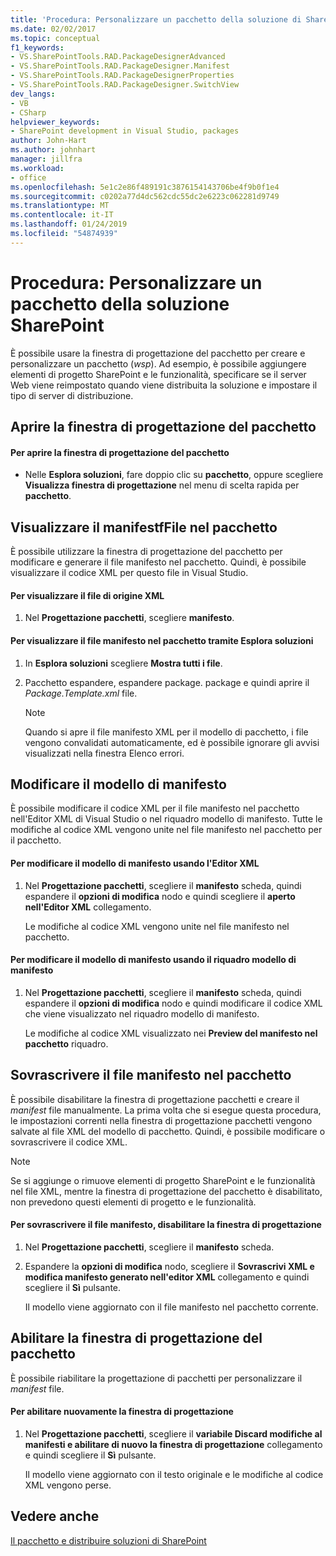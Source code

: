 ```yaml
---
title: 'Procedura: Personalizzare un pacchetto della soluzione di SharePoint | Microsoft Docs'
ms.date: 02/02/2017
ms.topic: conceptual
f1_keywords:
- VS.SharePointTools.RAD.PackageDesignerAdvanced
- VS.SharePointTools.RAD.PackageDesigner.Manifest
- VS.SharePointTools.RAD.PackageDesignerProperties
- VS.SharePointTools.RAD.PackageDesigner.SwitchView
dev_langs:
- VB
- CSharp
helpviewer_keywords:
- SharePoint development in Visual Studio, packages
author: John-Hart
ms.author: johnhart
manager: jillfra
ms.workload:
- office
ms.openlocfilehash: 5e1c2e86f489191c3876154143706be4f9b0f1e4
ms.sourcegitcommit: c0202a77d4dc562cdc55dc2e6223c062281d9749
ms.translationtype: MT
ms.contentlocale: it-IT
ms.lasthandoff: 01/24/2019
ms.locfileid: "54874939"
---
```

# <a name="how-to-customize-a-sharepoint-solution-package"></a>Procedura: Personalizzare un pacchetto della soluzione SharePoint
  È possibile usare la finestra di progettazione del pacchetto per creare e personalizzare un pacchetto (*wsp*). Ad esempio, è possibile aggiungere elementi di progetto SharePoint e le funzionalità, specificare se il server Web viene reimpostato quando viene distribuita la soluzione e impostare il tipo di server di distribuzione.  
  
## <a name="open-the-package-designer"></a>Aprire la finestra di progettazione del pacchetto  
  
#### <a name="to-open-the-package-designer"></a>Per aprire la finestra di progettazione del pacchetto
  
-   Nelle **Esplora soluzioni**, fare doppio clic su **pacchetto**, oppure scegliere **Visualizza finestra di progettazione** nel menu di scelta rapida per **pacchetto**.  
  
## <a name="view-the-packaged-manifestffile"></a>Visualizzare il manifestfFile nel pacchetto  
 È possibile utilizzare la finestra di progettazione del pacchetto per modificare e generare il file manifesto nel pacchetto. Quindi, è possibile visualizzare il codice XML per questo file in Visual Studio.  
  
#### <a name="to-view-the-xml-source-file"></a>Per visualizzare il file di origine XML  
  
1.  Nel **Progettazione pacchetti**, scegliere **manifesto**.  
  
#### <a name="to-view-the-packaged-manifest-file-by-using-solution-explorer"></a>Per visualizzare il file manifesto nel pacchetto tramite Esplora soluzioni  
  
1.  In **Esplora soluzioni** scegliere **Mostra tutti i file**.  
  
2.  Pacchetto espandere, espandere package. package e quindi aprire il *Package.Template.xml* file.  
  
    > [!NOTE]  
    >  Quando si apre il file manifesto XML per il modello di pacchetto, i file vengono convalidati automaticamente, ed è possibile ignorare gli avvisi visualizzati nella finestra Elenco errori.  
  
## <a name="change-the-manifest-template"></a>Modificare il modello di manifesto  
 È possibile modificare il codice XML per il file manifesto nel pacchetto nell'Editor XML di Visual Studio o nel riquadro modello di manifesto. Tutte le modifiche al codice XML vengono unite nel file manifesto nel pacchetto per il pacchetto.  
  
#### <a name="to-change-the-manifest-template-by-using-the-xml-editor"></a>Per modificare il modello di manifesto usando l'Editor XML  
  
1.  Nel **Progettazione pacchetti**, scegliere il **manifesto** scheda, quindi espandere il **opzioni di modifica** nodo e quindi scegliere il **aperto nell'Editor XML** collegamento.  
  
     Le modifiche al codice XML vengono unite nel file manifesto nel pacchetto.  
  
#### <a name="to-change-the-manifest-template-by-using-the-manifest-template-pane"></a>Per modificare il modello di manifesto usando il riquadro modello di manifesto  
  
1.  Nel **Progettazione pacchetti**, scegliere il **manifesto** scheda, quindi espandere il **opzioni di modifica** nodo e quindi modificare il codice XML che viene visualizzato nel riquadro modello di manifesto.  
  
     Le modifiche al codice XML visualizzato nei **Preview del manifesto nel pacchetto** riquadro.  
  
## <a name="overwrite-the-packaged-manifest-file"></a>Sovrascrivere il file manifesto nel pacchetto  
 È possibile disabilitare la finestra di progettazione pacchetti e creare il *manifest* file manualmente. La prima volta che si esegue questa procedura, le impostazioni correnti nella finestra di progettazione pacchetti vengono salvate al file XML del modello di pacchetto. Quindi, è possibile modificare o sovrascrivere il codice XML.  
  
> [!NOTE]  
>  Se si aggiunge o rimuove elementi di progetto SharePoint e le funzionalità nel file XML, mentre la finestra di progettazione del pacchetto è disabilitato, non prevedono questi elementi di progetto e le funzionalità.  
  
#### <a name="to-overwrite-packaged-manifest-file-by-disabling-the-designer"></a>Per sovrascrivere il file manifesto, disabilitare la finestra di progettazione  
  
1.  Nel **Progettazione pacchetti**, scegliere il **manifesto** scheda.  
  
2.  Espandere la **opzioni di modifica** nodo, scegliere il **Sovrascrivi XML e modifica manifesto generato nell'editor XML** collegamento e quindi scegliere il **Sì** pulsante.  
  
     Il modello viene aggiornato con il file manifesto nel pacchetto corrente.  
  
## <a name="enable-the-package-designer"></a>Abilitare la finestra di progettazione del pacchetto  
 È possibile riabilitare la progettazione di pacchetti per personalizzare il *manifest* file.  
  
#### <a name="to-re-enable-the-designer"></a>Per abilitare nuovamente la finestra di progettazione  
  
1.  Nel **Progettazione pacchetti**, scegliere il **variabile Discard modifiche al manifesti e abilitare di nuovo la finestra di progettazione** collegamento e quindi scegliere il **Sì** pulsante.  
  
     Il modello viene aggiornato con il testo originale e le modifiche al codice XML vengono perse.  
  
## <a name="see-also"></a>Vedere anche
 [Il pacchetto e distribuire soluzioni di SharePoint](../sharepoint/packaging-and-deploying-sharepoint-solutions.md)  
